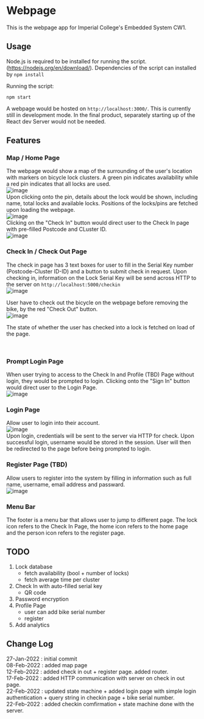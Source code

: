 # Webpage
This is the webpage app for Imperial College's Embedded System CW1. 

## Usage
Node.js is required to be installed for running the script. (https://nodejs.org/en/download/). Dependencies of the script can installed by `npm install` <br>

Running the script: <br>
```
npm start
```
A webpage would be hosted on `http://localhost:3000/`. This is currently still in development mode. In the final product, separately starting up of the React dev Server would not be needed. 

## Features 

### Map / Home Page
The webpage would show a map of the surrounding of the user's location with markers on bicycle lock clusters. A green pin indicates availability while a red pin indicates that all locks are used. <br/>
![image](img/map_markers.PNG)
<br/>
Upon clicking onto the pin, details about the lock would be shown, including name, total locks and available locks. Positions of the locks/pins are fetched upon loading the webpage.  <br/>
![image](img/map_w_details.PNG)
<br/>
Clicking on the "Check In" button would direct user to the Check In page with pre-filled Postcode and CLuster ID. <br/>
![image](img/check_in_prefilled.PNG)
<br/>

### Check In / Check Out Page
The check in page has 3 text boxes for user to fill in the Serial Key number (Postcode-Cluster ID-ID) and a button to submit check in request. Upon checking in, information on the Lock Serial Key will be send across HTTP to the server on `http://localhost:5000/checkin` <br/>
![image](img/check_in_out.PNG) <br/>

User have to check out the bicycle on the webpage before removing the bike, by the red "Check Out" button. <br/>
![image](img/check_out.PNG) <br/>

The state of whether the user has checked into a lock is fetched on load of the page.

<br/>

### Prompt Login Page
When user trying to access to the Check In and Profile (TBD) Page without login, they would be prompted to login. Clicking onto the "Sign In" button would direct user to the Login Page. <br/>
![image](img/prompt_login.PNG) <br/>

### Login Page
Allow user to login into their account. <br/>
![image](img/login.PNG) <br/>
Upon login, credentials will be sent to the server via HTTP for check. Upon successful login, username would be stored in the session. User will then be redirected to the page before being prompted to login.
<br/>

### Register Page (TBD)
Allow users to register into the system by filling in information such as full name, username, email address and passward. <br/>
![image](img/register.PNG)
<br/>

### Menu Bar
The footer is a menu bar that allows user to jump to different page. The lock icon refers to the Check In Page, the home icon refers to the home page and the person icon refers to the register page.

## TODO
1. Lock database
   - fetch availability (bool + number of locks)
   - fetch average time per cluster
2. Check In with auto-filled serial key
   - QR code
3. Password encryption
4. Profile Page
   - user can add bike serial number
   - register
5. Add analytics


## Change Log
27-Jan-2022 : initial commit <br/>
08-Feb-2022 : added map page <br/>
12-Feb-2022 : added check in out + register page. added router. <br/>
17-Feb-2022 : added HTTP communication with server on check in out page. <br/>
22-Feb-2022 : updated state machine + added login page with simple login authentication + query string in checkin page + bike serial number. <br/>
22-Feb-2022 : added checkin comfirmation + state machine done with the server. <br/>